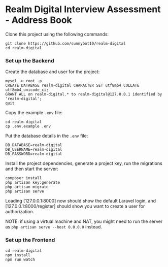 # Realm Digital Interview Assessment - Address Book


Clone this project using the following commands:

```
git clone https://github.com/sunnybot10/realm-digital
cd realm-digital
```

### Set up the Backend

Create the database and user for the project:

```
mysql -u root -p
CREATE DATABASE realm-digital CHARACTER SET utf8mb4 COLLATE utf8mb4_unicode_ci;
GRANT ALL on realm-digital.* to realm-digital@127.0.0.1 identified by 'realm-digital';
quit
```

Copy the example `.env` file:

```
cd realm-digital
cp .env.example .env
```

Put the database details in the `.env` file:

```
DB_DATABASE=realm-digital
DB_USERNAME=realm-digital
DB_PASSWORD=realm-digital
```


Install the project dependencies, generate a project key, run the migrations and then start the server:

```
composer install
php artisan key:generate
php artisan migrate
php artisan serve
```

Loading [127.0.0.1:8000] now should show the default Laravel login, and [127.0.0.1:8000/register] should show you want to create a user for authorization. 

NOTE: if using a virtual machine and NAT, you might need to run the server as `php artisan serve --host 0.0.0.0` instead.

### Set up the Frontend

```
cd realm-digital
npm install
npm run watch
```
